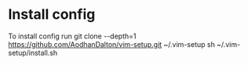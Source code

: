 <h1>Install config</h1>

To install config run 
git clone --depth=1 https://github.com/AodhanDalton/vim-setup.git ~/.vim-setup
sh ~/.vim-setup/install.sh